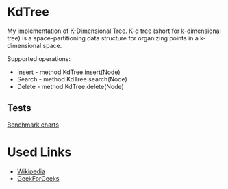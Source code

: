 # KdTree
My implementation of K-Dimensional Tree. 
K-d tree (short for k-dimensional tree) is a space-partitioning data structure for organizing points in a k-dimensional space.

Supported operations:
<ul> 
  <li>Insert - method KdTree.insert(Node)</li>
  <li>Search - method KdTree.search(Node)</li>
  <li>Delete - method KdTree.delete(Node)</li>
</ul>
<h2>Tests</h2>
<a href="/Resources">Benchmark charts</a>
<h1>Used Links</h1>
<ul>
<li><a href="https://en.wikipedia.org/wiki/K-d_tree">Wikipedia</a></li>
<li><a href="https://www.geeksforgeeks.org/k-dimensional-tree/">GeekForGeeks</a></li>
</ul>
